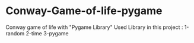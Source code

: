 # Conway-Game-of-life-pygame
Conway game of life with "Pygame Library"
Used Library in this project : 
    1-random
    2-time
    3-pygame
